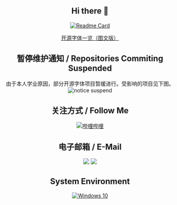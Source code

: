 <div align="center">

## Hi there 👋

[![Readme Card](https://github-readme-stats-one-bice.vercel.app/api?username=Des-Magmeta&show_icons=true&role=OWNER,ORGANIZATION_MEMBER,COLLABORATOR)](#)

[开源字体一览（图文版）](https://github.com/Des-Magmeta/Des-Magmeta/FontPlan.md) 
## 暂停维护通知 / Repositories Commiting Suspended  
由于本人学业原因，部分开源字体项目暂缓进行。受影响的项目见下图。  
![notice suspend](https://github.com/user-attachments/assets/ed07b386-bd55-478a-a6f9-bb9a8f2953bd)

## 关注方式 / Follow Me  
[![哔哩哔哩](https://img.shields.io/badge/Magmeta-00a1d6?style=flat-square&logo=Bilibili&logoColor=ffffff)](https://space.bilibili.com/515021432)  

## 电子邮箱 / E-Mail  
[![](https://img.shields.io/badge/1265318015-%40qq.com-royalblue?style=flat-square)](mailto:1265318015@qq.com)
[![](https://img.shields.io/badge/des_magmeta-%40163.com-indianred?style=flat-square)](mailto:des_magmeta@163.com)

## System Environment  
[![Windows 10](https://img.shields.io/badge/Windows%2010-00adef?style=flat-square&logo=windows&logoColor=ffffff)](#)

</div>
